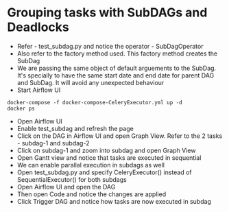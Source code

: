 # Grouping tasks with SubDAGs and Deadlocks
- Refer - test_subdag.py and notice the operator - SubDagOperator
- Also refer to the factory method used. This factory method creates the SubDag
- We are passing the same object of default arguements to the SubDag. It's specially to have the same start date and end date for parent DAG and SubDag. It will avoid any unexpected behaviour
- Start Airflow UI
```
docker-compose -f docker-compose-CeleryExecutor.yml up -d
docker ps
```
- Open Airflow UI
- Enable test_subdag and refresh the page
- Click on the DAG in Airflow UI and open Graph View. Refer to the 2 tasks - subdag-1 and subdag-2
- Click on subdag-1 and zoom into subdag and open Graph View
- Open Gantt view and notice that tasks are executed in sequential
- We can enable parallal execution in subdags as well
- Open test_subdag.py and specify CeleryExecutor() instead of SequentialExecutor() for both subdags
- Open Airflow UI and open the DAG
- Then open Code and notice the changes are applied
- Click Trigger DAG and notice how tasks are now executed in subdag
